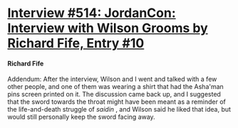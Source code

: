 # [Interview #514: JordanCon: Interview with Wilson Grooms by Richard Fife, Entry #10](https://www.theoryland.com/intvmain.php?i=514#10)

#### Richard Fife

Addendum: After the interview, Wilson and I went and talked with a few other people, and one of them was wearing a shirt that had the Asha'man pins screen printed on it. The discussion came back up, and I suggested that the sword towards the throat might have been meant as a reminder of the life-and-death struggle of
*saidin*
, and Wilson said he liked that idea, but would still personally keep the sword facing away.

